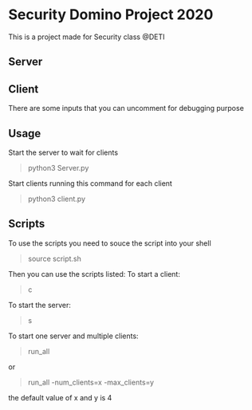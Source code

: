 # Security Domino Project 2020
This is a project made for Security class @DETI

## Server

## Client
There are some inputs that you can uncomment for debugging purpose
## Usage
Start the server to wait for clients
>python3 Server.py 

Start clients running this command for each client
>python3 client.py
 
## Scripts
To use the scripts you need to  souce the script into your shell
>source script.sh

Then you can use the scripts listed:
To start a client:
> c

To start the server:
> s

To start one server and multiple clients:
>run_all 

or 
>run_all -num_clients=x -max_clients=y

the default value of x and y is 4
    
